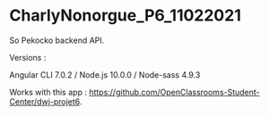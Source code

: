 # CharlyNonorgue_P6_11022021

So Pekocko backend API.


Versions :


Angular CLI 7.0.2 /
Node.js 10.0.0 /
Node-sass 4.9.3

  
Works with this app : https://github.com/OpenClassrooms-Student-Center/dwj-projet6.
